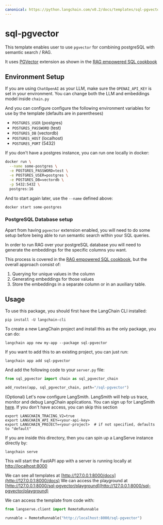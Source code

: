 ```yaml
---
canonical: https://python.langchain.com/v0.2/docs/templates/sql-pgvector/
---
```


# sql-pgvector

This template enables user to use `pgvector` for combining postgreSQL with semantic search / RAG. 

It uses [PGVector](https://github.com/pgvector/pgvector) extension as shown in the [RAG empowered SQL cookbook](https://github.com/langchain-ai/langchain/blob/master/cookbook/retrieval_in_sql.ipynb)

## Environment Setup

If you are using `ChatOpenAI` as your LLM, make sure the `OPENAI_API_KEY` is set in your environment. You can change both the LLM and embeddings model inside `chain.py`

And you can configure configure the following environment variables
for use by the template (defaults are in parentheses)

- `POSTGRES_USER` (postgres)
- `POSTGRES_PASSWORD` (test)
- `POSTGRES_DB` (vectordb)
- `POSTGRES_HOST` (localhost)
- `POSTGRES_PORT` (5432)

If you don't have a postgres instance, you can run one locally in docker:

```bash
docker run \
  --name some-postgres \
  -e POSTGRES_PASSWORD=test \
  -e POSTGRES_USER=postgres \
  -e POSTGRES_DB=vectordb \
  -p 5432:5432 \
  postgres:16
```

And to start again later, use the `--name` defined above:
```bash
docker start some-postgres
```

### PostgreSQL Database setup

Apart from having `pgvector` extension enabled, you will need to do some setup before being able to run semantic search within your SQL queries.

In order to run RAG over your postgreSQL database you will need to generate the embeddings for the specific columns you want. 

This process is covered in the [RAG empowered SQL cookbook](https://github.com/langchain-ai/langchain/blob/master/cookbook/retrieval_in_sql.ipynb), but the overall approach consist of:
1. Querying for unique values in the column
2. Generating embeddings for those values
3. Store the embeddings in a separate column or in an auxiliary table.

## Usage

To use this package, you should first have the LangChain CLI installed:

```shell
pip install -U langchain-cli
```

To create a new LangChain project and install this as the only package, you can do:

```shell
langchain app new my-app --package sql-pgvector
```

If you want to add this to an existing project, you can just run:

```shell
langchain app add sql-pgvector
```

And add the following code to your `server.py` file:
```python
from sql_pgvector import chain as sql_pgvector_chain

add_routes(app, sql_pgvector_chain, path="/sql-pgvector")
```

(Optional) Let's now configure LangSmith. 
LangSmith will help us trace, monitor and debug LangChain applications. 
You can sign up for LangSmith [here](https://smith.langchain.com/). 
If you don't have access, you can skip this section


```shell
export LANGCHAIN_TRACING_V2=true
export LANGCHAIN_API_KEY=<your-api-key>
export LANGCHAIN_PROJECT=<your-project>  # if not specified, defaults to "default"
```

If you are inside this directory, then you can spin up a LangServe instance directly by:

```shell
langchain serve
```

This will start the FastAPI app with a server is running locally at 
[http://localhost:8000](http://localhost:8000)

We can see all templates at [http://127.0.0.1:8000/docs](http://127.0.0.1:8000/docs)
We can access the playground at [http://127.0.0.1:8000/sql-pgvector/playground](http://127.0.0.1:8000/sql-pgvector/playground)  

We can access the template from code with:

```python
from langserve.client import RemoteRunnable

runnable = RemoteRunnable("http://localhost:8000/sql-pgvector")
```